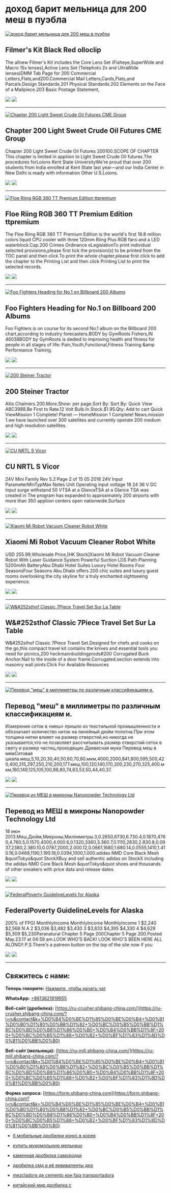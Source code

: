 # доход барит мельница для 200 меш в пуэбла

<a href="https://swt.shibang-china.com/?n=lxq&l=ru&img&k=%D0%B4%D0%BE%D1%85%D0%BE%D0%B4+%D0%B1%D0%B0%D1%80%D0%B8%D1%82+%D0%BC%D0%B5%D0%BB%D1%8C%D0%BD%D0%B8%D1%86%D0%B0+%D0%B4%D0%BB%D1%8F+200+%D0%BC%D0%B5%D1%88+%D0%B2+%D0%BF%D1%83%D1%8D%D0%B1%D0%BB%D0%B0" target="_blank">![доход барит мельница для 200 меш в пуэбла](http://static.shibang-china.com/all-800x300/676.jpg)</a>

## Filmer's Kit Black Red olloclip
The allnew Filmer's Kit includes the Core Lens Set (Fisheye,SuperWide and Macro 15x lenses),Active Lens Set (Telephoto 2x and UltraWide lenses)DMM Tab Page for 200 Commercial Letters,Flats,and200.Commercial Mail Letters,Cards,Flats,and Parcels.Design Standards.201 Physical Standards.202 Elements on the Face of a Mailpiece.203 Basic Postage Statement,


<a href="https://whatsapp.shibangsoft.com/WhatsApp.php" target="_blank" title="WhatsApp">![](http://static.shibang-china.com/icon/whatsapp.png)</a> <a href="https://swt.shibang-china.com/?n=lxq&l=ru&icon&k=%D0%B4%D0%BE%D1%85%D0%BE%D0%B4+%D0%B1%D0%B0%D1%80%D0%B8%D1%82+%D0%BC%D0%B5%D0%BB%D1%8C%D0%BD%D0%B8%D1%86%D0%B0+%D0%B4%D0%BB%D1%8F+200+%D0%BC%D0%B5%D1%88+%D0%B2+%D0%BF%D1%83%D1%8D%D0%B1%D0%BB%D0%B0" target="_blank">![](http://static.shibang-china.com/icon/chat-ru.png)</a>

---

<a href="https://swt.shibang-china.com/?n=lxq&l=ru&img&k=%D0%B4%D0%BE%D1%85%D0%BE%D0%B4+%D0%B1%D0%B0%D1%80%D0%B8%D1%82+%D0%BC%D0%B5%D0%BB%D1%8C%D0%BD%D0%B8%D1%86%D0%B0+%D0%B4%D0%BB%D1%8F+200+%D0%BC%D0%B5%D1%88+%D0%B2+%D0%BF%D1%83%D1%8D%D0%B1%D0%BB%D0%B0" target="_blank">![Chapter 200 Light Sweet Crude Oil Futures CME Group](http://static.shibang-china.com/all-800x300/45.jpg)</a>

## Chapter 200 Light Sweet Crude Oil Futures CME Group
Chapter 200 Light Sweet Crude Oil Futures 200100.SCOPE OF CHAPTER This chapter is limited in appliion to Light Sweet Crude Oil futures.The procedures forLoions Kent State UniversityWe're proud that over 200 students from India enrolled at Kent State last year—and our India Center in New Delhi is ready with information Other U.S.Loions.


<a href="https://whatsapp.shibangsoft.com/WhatsApp.php" target="_blank" title="WhatsApp">![](http://static.shibang-china.com/icon/whatsapp.png)</a> <a href="https://swt.shibang-china.com/?n=lxq&l=ru&icon&k=%D0%B4%D0%BE%D1%85%D0%BE%D0%B4+%D0%B1%D0%B0%D1%80%D0%B8%D1%82+%D0%BC%D0%B5%D0%BB%D1%8C%D0%BD%D0%B8%D1%86%D0%B0+%D0%B4%D0%BB%D1%8F+200+%D0%BC%D0%B5%D1%88+%D0%B2+%D0%BF%D1%83%D1%8D%D0%B1%D0%BB%D0%B0" target="_blank">![](http://static.shibang-china.com/icon/chat-ru.png)</a>

---

<a href="https://swt.shibang-china.com/?n=lxq&l=ru&img&k=%D0%B4%D0%BE%D1%85%D0%BE%D0%B4+%D0%B1%D0%B0%D1%80%D0%B8%D1%82+%D0%BC%D0%B5%D0%BB%D1%8C%D0%BD%D0%B8%D1%86%D0%B0+%D0%B4%D0%BB%D1%8F+200+%D0%BC%D0%B5%D1%88+%D0%B2+%D0%BF%D1%83%D1%8D%D0%B1%D0%BB%D0%B0" target="_blank">![Floe Riing RGB 360 TT Premium Edition ttpremium](http://static.shibang-china.com/all-800x300/371.jpg)</a>

## Floe Riing RGB 360 TT Premium Edition ttpremium
The Floe Riing RGB 360 TT Premium Edition is the world's first 16.8 million colors liquid CPU cooler with three 120mm Riing Plus RGB fans and a LED waterblock.Cap.200 Crimes Ordinance eLegislationTo print individual selected provisions,please first tick the provision(s) to be printed from the TOC panel and then click.To print the whole chapter,please first click to add the chapter to the Printing List and then click Printing List to print the selected records.


<a href="https://whatsapp.shibangsoft.com/WhatsApp.php" target="_blank" title="WhatsApp">![](http://static.shibang-china.com/icon/whatsapp.png)</a> <a href="https://swt.shibang-china.com/?n=lxq&l=ru&icon&k=%D0%B4%D0%BE%D1%85%D0%BE%D0%B4+%D0%B1%D0%B0%D1%80%D0%B8%D1%82+%D0%BC%D0%B5%D0%BB%D1%8C%D0%BD%D0%B8%D1%86%D0%B0+%D0%B4%D0%BB%D1%8F+200+%D0%BC%D0%B5%D1%88+%D0%B2+%D0%BF%D1%83%D1%8D%D0%B1%D0%BB%D0%B0" target="_blank">![](http://static.shibang-china.com/icon/chat-ru.png)</a>

---

<a href="https://swt.shibang-china.com/?n=lxq&l=ru&img&k=%D0%B4%D0%BE%D1%85%D0%BE%D0%B4+%D0%B1%D0%B0%D1%80%D0%B8%D1%82+%D0%BC%D0%B5%D0%BB%D1%8C%D0%BD%D0%B8%D1%86%D0%B0+%D0%B4%D0%BB%D1%8F+200+%D0%BC%D0%B5%D1%88+%D0%B2+%D0%BF%D1%83%D1%8D%D0%B1%D0%BB%D0%B0" target="_blank">![Foo Fighters Heading for No.1 on Billboard 200 Albums](http://static.shibang-china.com/all-800x300/812.jpg)</a>

## Foo Fighters Heading for No.1 on Billboard 200 Albums
Foo Fighters is on course for its second No.1 album on the Billboard 200 chart,according to industry forecasters.BODY by GymRoots Fishers,IN 46038BODY by GymRoots is dedied to improving health and fitness for people in all stages of life: Pain,Youth,Functional,Fitness Training &amp Performance Training.


<a href="https://whatsapp.shibangsoft.com/WhatsApp.php" target="_blank" title="WhatsApp">![](http://static.shibang-china.com/icon/whatsapp.png)</a> <a href="https://swt.shibang-china.com/?n=lxq&l=ru&icon&k=%D0%B4%D0%BE%D1%85%D0%BE%D0%B4+%D0%B1%D0%B0%D1%80%D0%B8%D1%82+%D0%BC%D0%B5%D0%BB%D1%8C%D0%BD%D0%B8%D1%86%D0%B0+%D0%B4%D0%BB%D1%8F+200+%D0%BC%D0%B5%D1%88+%D0%B2+%D0%BF%D1%83%D1%8D%D0%B1%D0%BB%D0%B0" target="_blank">![](http://static.shibang-china.com/icon/chat-ru.png)</a>

---

<a href="https://swt.shibang-china.com/?n=lxq&l=ru&img&k=%D0%B4%D0%BE%D1%85%D0%BE%D0%B4+%D0%B1%D0%B0%D1%80%D0%B8%D1%82+%D0%BC%D0%B5%D0%BB%D1%8C%D0%BD%D0%B8%D1%86%D0%B0+%D0%B4%D0%BB%D1%8F+200+%D0%BC%D0%B5%D1%88+%D0%B2+%D0%BF%D1%83%D1%8D%D0%B1%D0%BB%D0%B0" target="_blank">![200 Steiner Tractor](http://static.shibang-china.com/all-800x300/989.jpg)</a>

## 200 Steiner Tractor
Allis Chalmers 200.More.Show: per page.Sort By: Sort By: Quick View ABC3988.Be First to Rate.12 Volt Bulb.In Stock.$1.95.Qty: Add to cart Quick ViewMission 1 Complete! Planet — HomeMission 1 Complete! News.mission 1.we have launched over 300 satellites and currently operate 200 medium and high resolution satellites.


<a href="https://whatsapp.shibangsoft.com/WhatsApp.php" target="_blank" title="WhatsApp">![](http://static.shibang-china.com/icon/whatsapp.png)</a> <a href="https://swt.shibang-china.com/?n=lxq&l=ru&icon&k=%D0%B4%D0%BE%D1%85%D0%BE%D0%B4+%D0%B1%D0%B0%D1%80%D0%B8%D1%82+%D0%BC%D0%B5%D0%BB%D1%8C%D0%BD%D0%B8%D1%86%D0%B0+%D0%B4%D0%BB%D1%8F+200+%D0%BC%D0%B5%D1%88+%D0%B2+%D0%BF%D1%83%D1%8D%D0%B1%D0%BB%D0%B0" target="_blank">![](http://static.shibang-china.com/icon/chat-ru.png)</a>

---

<a href="https://swt.shibang-china.com/?n=lxq&l=ru&img&k=%D0%B4%D0%BE%D1%85%D0%BE%D0%B4+%D0%B1%D0%B0%D1%80%D0%B8%D1%82+%D0%BC%D0%B5%D0%BB%D1%8C%D0%BD%D0%B8%D1%86%D0%B0+%D0%B4%D0%BB%D1%8F+200+%D0%BC%D0%B5%D1%88+%D0%B2+%D0%BF%D1%83%D1%8D%D0%B1%D0%BB%D0%B0" target="_blank">![CU NRTL S Vicor](http://static.shibang-china.com/all-800x300/197.jpg)</a>

## CU NRTL S Vicor
24V Mini Family Rev 5.2 Page 2 of 15 05 2018 24V Input ParameterMinTypMax Notes Unit Operating input voltage 18 24 36 V DC Input surge withstand 50 VTSA at a GlanceTSA at a Glance TSA was created in The program has expanded to approximately 200 airports with more than 350 appliion centers open nationwide.Surface


<a href="https://whatsapp.shibangsoft.com/WhatsApp.php" target="_blank" title="WhatsApp">![](http://static.shibang-china.com/icon/whatsapp.png)</a> <a href="https://swt.shibang-china.com/?n=lxq&l=ru&icon&k=%D0%B4%D0%BE%D1%85%D0%BE%D0%B4+%D0%B1%D0%B0%D1%80%D0%B8%D1%82+%D0%BC%D0%B5%D0%BB%D1%8C%D0%BD%D0%B8%D1%86%D0%B0+%D0%B4%D0%BB%D1%8F+200+%D0%BC%D0%B5%D1%88+%D0%B2+%D0%BF%D1%83%D1%8D%D0%B1%D0%BB%D0%B0" target="_blank">![](http://static.shibang-china.com/icon/chat-ru.png)</a>

---

<a href="https://swt.shibang-china.com/?n=lxq&l=ru&img&k=%D0%B4%D0%BE%D1%85%D0%BE%D0%B4+%D0%B1%D0%B0%D1%80%D0%B8%D1%82+%D0%BC%D0%B5%D0%BB%D1%8C%D0%BD%D0%B8%D1%86%D0%B0+%D0%B4%D0%BB%D1%8F+200+%D0%BC%D0%B5%D1%88+%D0%B2+%D0%BF%D1%83%D1%8D%D0%B1%D0%BB%D0%B0" target="_blank">![Xiaomi Mi Robot Vacuum Cleaner Robot White](http://static.shibang-china.com/all-800x300/380.jpg)</a>

## Xiaomi Mi Robot Vacuum Cleaner Robot White
USD 255.99,Wholesale Price,[HK Stock]Xiaomi Mi Robot Vacuum Cleaner Robot With Laser Guidance System Powerful Suction LDS Path Planning 5200mAh BatteryAbu Dhabi Hotel Suites Luxury Hotel Rooms Four SeasonsFour Seasons Abu Dhabi offers 200 chic suites and luxury guest rooms overlooking the city skyline for a truly enchanted sightseeing experience.


<a href="https://whatsapp.shibangsoft.com/WhatsApp.php" target="_blank" title="WhatsApp">![](http://static.shibang-china.com/icon/whatsapp.png)</a> <a href="https://swt.shibang-china.com/?n=lxq&l=ru&icon&k=%D0%B4%D0%BE%D1%85%D0%BE%D0%B4+%D0%B1%D0%B0%D1%80%D0%B8%D1%82+%D0%BC%D0%B5%D0%BB%D1%8C%D0%BD%D0%B8%D1%86%D0%B0+%D0%B4%D0%BB%D1%8F+200+%D0%BC%D0%B5%D1%88+%D0%B2+%D0%BF%D1%83%D1%8D%D0%B1%D0%BB%D0%B0" target="_blank">![](http://static.shibang-china.com/icon/chat-ru.png)</a>

---

<a href="https://swt.shibang-china.com/?n=lxq&l=ru&img&k=%D0%B4%D0%BE%D1%85%D0%BE%D0%B4+%D0%B1%D0%B0%D1%80%D0%B8%D1%82+%D0%BC%D0%B5%D0%BB%D1%8C%D0%BD%D0%B8%D1%86%D0%B0+%D0%B4%D0%BB%D1%8F+200+%D0%BC%D0%B5%D1%88+%D0%B2+%D0%BF%D1%83%D1%8D%D0%B1%D0%BB%D0%B0" target="_blank">![W&#252sthof Classic 7Piece Travel Set Sur La Table](http://static.shibang-china.com/all-800x300/1044.jpg)</a>

## W&#252sthof Classic 7Piece Travel Set Sur La Table
W&#252sthof Classic 7Piece Travel Set.Designed for chefs and cooks on the go,this compact travel kit contains the knives and essential tools you need for picnics,200 heckmannbuildingprods#200 Corrugated Buck Anchor.Nail to the inside of a door frame.Corrugated.section extends into masonry wall joints.Click For Available Resources


<a href="https://whatsapp.shibangsoft.com/WhatsApp.php" target="_blank" title="WhatsApp">![](http://static.shibang-china.com/icon/whatsapp.png)</a> <a href="https://swt.shibang-china.com/?n=lxq&l=ru&icon&k=%D0%B4%D0%BE%D1%85%D0%BE%D0%B4+%D0%B1%D0%B0%D1%80%D0%B8%D1%82+%D0%BC%D0%B5%D0%BB%D1%8C%D0%BD%D0%B8%D1%86%D0%B0+%D0%B4%D0%BB%D1%8F+200+%D0%BC%D0%B5%D1%88+%D0%B2+%D0%BF%D1%83%D1%8D%D0%B1%D0%BB%D0%B0" target="_blank">![](http://static.shibang-china.com/icon/chat-ru.png)</a>

---

<a href="https://swt.shibang-china.com/?n=lxq&l=ru&img&k=%D0%B4%D0%BE%D1%85%D0%BE%D0%B4+%D0%B1%D0%B0%D1%80%D0%B8%D1%82+%D0%BC%D0%B5%D0%BB%D1%8C%D0%BD%D0%B8%D1%86%D0%B0+%D0%B4%D0%BB%D1%8F+200+%D0%BC%D0%B5%D1%88+%D0%B2+%D0%BF%D1%83%D1%8D%D0%B1%D0%BB%D0%B0" target="_blank">![Перевод "меш" в миллиметры по различным классификациям и.](http://static.shibang-china.com/all-800x300/893.jpg)</a>

## Перевод "меш" в миллиметры по различным классификациям и.
Измерение сеток в «меш» пришло из текстильной промышленности и обозначает количество ниток на линейный дюйм полотна.При этом толщина нитки влияет на размер отверстий,но никогда не указывается,что не позволяет рассчитывать размер отверстий сеток в свету и размер частиц,проходящих.Древесная мука Перевод меш в мкмСитовая шкала.меш,5,10,20,30,40,50,60,70,80.мкм,4000,2000,841,800,595,500,420,400,315,297,250,210,200,177.меш,100,120,140,170,200,230,270,325,400.мкм,160,149,125,105,100,88,80,74,63,53,50,44,40,37.


<a href="https://whatsapp.shibangsoft.com/WhatsApp.php" target="_blank" title="WhatsApp">![](http://static.shibang-china.com/icon/whatsapp.png)</a> <a href="https://swt.shibang-china.com/?n=lxq&l=ru&icon&k=%D0%B4%D0%BE%D1%85%D0%BE%D0%B4+%D0%B1%D0%B0%D1%80%D0%B8%D1%82+%D0%BC%D0%B5%D0%BB%D1%8C%D0%BD%D0%B8%D1%86%D0%B0+%D0%B4%D0%BB%D1%8F+200+%D0%BC%D0%B5%D1%88+%D0%B2+%D0%BF%D1%83%D1%8D%D0%B1%D0%BB%D0%B0" target="_blank">![](http://static.shibang-china.com/icon/chat-ru.png)</a>

---

<a href="https://swt.shibang-china.com/?n=lxq&l=ru&img&k=%D0%B4%D0%BE%D1%85%D0%BE%D0%B4+%D0%B1%D0%B0%D1%80%D0%B8%D1%82+%D0%BC%D0%B5%D0%BB%D1%8C%D0%BD%D0%B8%D1%86%D0%B0+%D0%B4%D0%BB%D1%8F+200+%D0%BC%D0%B5%D1%88+%D0%B2+%D0%BF%D1%83%D1%8D%D0%B1%D0%BB%D0%B0" target="_blank">![Перевод из МЕШ в микроны Nanopowder Technology Ltd](http://static.shibang-china.com/all-800x300/506.jpg)</a>

## Перевод из МЕШ в микроны Nanopowder Technology Ltd
18 июн 2013.Меш,Дюйм,Микроны,Миллиметры.3,0.2650,6730,6.730.4,0.1870,4760,4.760.5,0.1570,4000,4.000.6,0.1320,3360,3.360.7,0.1110,2830,2.830.8,0.0937,2380,2.380.10,0.0787,2000,2.000.12,0.0661,1680,1.680.14,0.0555,1410,1.410.16,0.0469,1190,1.190.18,0.0394,1000,1.000.adidas NMD Core Black Mesh &quotTokyo&quot StockXBuy and sell authentic adidas on StockX including the adidas NMD Core Black Mesh &quotTokyo&quot shoes and thousands of other sneakers with price data and release dates.


<a href="https://whatsapp.shibangsoft.com/WhatsApp.php" target="_blank" title="WhatsApp">![](http://static.shibang-china.com/icon/whatsapp.png)</a> <a href="https://swt.shibang-china.com/?n=lxq&l=ru&icon&k=%D0%B4%D0%BE%D1%85%D0%BE%D0%B4+%D0%B1%D0%B0%D1%80%D0%B8%D1%82+%D0%BC%D0%B5%D0%BB%D1%8C%D0%BD%D0%B8%D1%86%D0%B0+%D0%B4%D0%BB%D1%8F+200+%D0%BC%D0%B5%D1%88+%D0%B2+%D0%BF%D1%83%D1%8D%D0%B1%D0%BB%D0%B0" target="_blank">![](http://static.shibang-china.com/icon/chat-ru.png)</a>

---

<a href="https://swt.shibang-china.com/?n=lxq&l=ru&img&k=%D0%B4%D0%BE%D1%85%D0%BE%D0%B4+%D0%B1%D0%B0%D1%80%D0%B8%D1%82+%D0%BC%D0%B5%D0%BB%D1%8C%D0%BD%D0%B8%D1%86%D0%B0+%D0%B4%D0%BB%D1%8F+200+%D0%BC%D0%B5%D1%88+%D0%B2+%D0%BF%D1%83%D1%8D%D0%B1%D0%BB%D0%B0" target="_blank">![FederalPoverty GuidelineLevels for Alaska](http://static.shibang-china.com/all-800x300/1454.jpg)</a>

## FederalPoverty GuidelineLevels for Alaska
200% of FPG) MonthlyIncome MonthlyIncome MonthlyIncome 1 $2,240 $2,568 N A 2 $3,036 $3,482 $3,430 3 $3,833 $4,395 $4,330 4 $4,629 $5,309 $5,230Paranatural Chapter 5 Page 200Chapter 5 Page 200.Posted May.23.17 at 04:59 am.LOOK WHO'S BACK! LOOK WHO'S BEEN HERE ALL ALONG!! P.S.There's a patreon button on the top of the site now if you


<a href="https://whatsapp.shibangsoft.com/WhatsApp.php" target="_blank" title="WhatsApp">![](http://static.shibang-china.com/icon/whatsapp.png)</a> <a href="https://swt.shibang-china.com/?l=ru&icon&k=%D0%B4%D0%BE%D1%85%D0%BE%D0%B4+%D0%B1%D0%B0%D1%80%D0%B8%D1%82+%D0%BC%D0%B5%D0%BB%D1%8C%D0%BD%D0%B8%D1%86%D0%B0+%D0%B4%D0%BB%D1%8F+200+%D0%BC%D0%B5%D1%88+%D0%B2+%D0%BF%D1%83%D1%8D%D0%B1%D0%BB%D0%B0" target="_blank">![](http://static.shibang-china.com/icon/chat-ru.png)</a>

---
## Свяжитесь с нами:

**Теперь говорите:** [Нажмите, чтобы начать чат](https://swt.shibang-china.com?l=ru&contact&k=%D0%B4%D0%BE%D1%85%D0%BE%D0%B4+%D0%B1%D0%B0%D1%80%D0%B8%D1%82+%D0%BC%D0%B5%D0%BB%D1%8C%D0%BD%D0%B8%D1%86%D0%B0+%D0%B4%D0%BB%D1%8F+200+%D0%BC%D0%B5%D1%88+%D0%B2+%D0%BF%D1%83%D1%8D%D0%B1%D0%BB%D0%B0)

**WhatsApp:**  [+8613621919955](https://whatsapp.shibangsoft.com/WhatsApp.php)

**Веб-сайт (дробилка):** [https://ru-crusher.shibang-china.com/](https://ru-crusher.shibang-china.com/?l=ru&contact&k=%D0%B4%D0%BE%D1%85%D0%BE%D0%B4+%D0%B1%D0%B0%D1%80%D0%B8%D1%82+%D0%BC%D0%B5%D0%BB%D1%8C%D0%BD%D0%B8%D1%86%D0%B0+%D0%B4%D0%BB%D1%8F+200+%D0%BC%D0%B5%D1%88+%D0%B2+%D0%BF%D1%83%D1%8D%D0%B1%D0%BB%D0%B0)

**Веб-сайт (мельница):** [https://ru-mill.shibang-china.com/](https://ru-mill.shibang-china.com/?l=ru&contact&k=%D0%B4%D0%BE%D1%85%D0%BE%D0%B4+%D0%B1%D0%B0%D1%80%D0%B8%D1%82+%D0%BC%D0%B5%D0%BB%D1%8C%D0%BD%D0%B8%D1%86%D0%B0+%D0%B4%D0%BB%D1%8F+200+%D0%BC%D0%B5%D1%88+%D0%B2+%D0%BF%D1%83%D1%8D%D0%B1%D0%BB%D0%B0)

**Форма запроса:** [https://form.shibang-china.com](https://form.shibang-china.com?l=ru&contact&k=%D0%B4%D0%BE%D1%85%D0%BE%D0%B4+%D0%B1%D0%B0%D1%80%D0%B8%D1%82+%D0%BC%D0%B5%D0%BB%D1%8C%D0%BD%D0%B8%D1%86%D0%B0+%D0%B4%D0%BB%D1%8F+200+%D0%BC%D0%B5%D1%88+%D0%B2+%D0%BF%D1%83%D1%8D%D0%B1%D0%BB%D0%B0)

* [б мобильные дробилки конус в корея](../58/%D0%B1%20%D0%BC%D0%BE%D0%B1%D0%B8%D0%BB%D1%8C%D0%BD%D1%8B%D0%B5%20%D0%B4%D1%80%D0%BE%D0%B1%D0%B8%D0%BB%D0%BA%D0%B8%20%D0%BA%D0%BE%D0%BD%D1%83%D1%81%20%D0%B2%20%D0%BA%D0%BE%D1%80%D0%B5%D1%8F.md)

* [купить мукомольную мельницу](../51/%D0%BA%D1%83%D0%BF%D0%B8%D1%82%D1%8C%20%D0%BC%D1%83%D0%BA%D0%BE%D0%BC%D0%BE%D0%BB%D1%8C%D0%BD%D1%83%D1%8E%20%D0%BC%D0%B5%D0%BB%D1%8C%D0%BD%D0%B8%D1%86%D1%83.md)

* [каменная дробилка самородки](../52/%D0%BA%D0%B0%D0%BC%D0%B5%D0%BD%D0%BD%D0%B0%D1%8F%20%D0%B4%D1%80%D0%BE%D0%B1%D0%B8%D0%BB%D0%BA%D0%B0%20%D1%81%D0%B0%D0%BC%D0%BE%D1%80%D0%BE%D0%B4%D0%BA%D0%B8.md)

* [дробилка смд и её еквиваленты дро](../52/%D0%B4%D1%80%D0%BE%D0%B1%D0%B8%D0%BB%D0%BA%D0%B0%20%D1%81%D0%BC%D0%B4%20%D0%B8%20%D0%B5%D1%91%20%D0%B5%D0%BA%D0%B2%D0%B8%D0%B2%D0%B0%D0%BB%D0%B5%D0%BD%D1%82%D1%8B%20%D0%B4%D1%80%D0%BE.md)

* [mezcladora де cemento кон faja transportadora](../52/mezcladora%20%D0%B4%D0%B5%20cemento%20%D0%BA%D0%BE%D0%BD%20faja%20transportadora.md)

* [китайский мир дробилка с](../53/%D0%BA%D0%B8%D1%82%D0%B0%D0%B9%D1%81%D0%BA%D0%B8%D0%B9%20%D0%BC%D0%B8%D1%80%20%D0%B4%D1%80%D0%BE%D0%B1%D0%B8%D0%BB%D0%BA%D0%B0%20%D1%81.md)